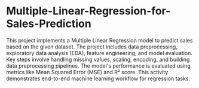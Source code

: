 # Multiple-Linear-Regression-for-Sales-Prediction
This project implements a Multiple Linear Regression model to predict sales based on the given dataset. The project includes data preprocessing, exploratory data analysis (EDA), feature engineering, and model evaluation. Key steps involve handling missing values, scaling, encoding, and building data preprocessing pipelines. The model's performance is evaluated using metrics like Mean Squared Error (MSE) and R² score. This activity demonstrates end-to-end machine learning workflow for regression tasks.
